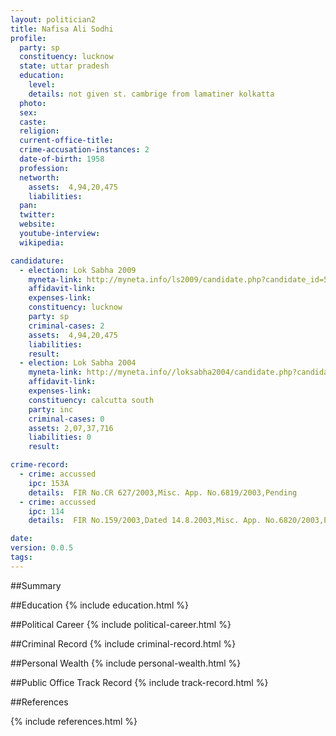 ```yaml
---
layout: politician2
title: Nafisa Ali Sodhi
profile: 
  party: sp
  constituency: lucknow
  state: uttar pradesh
  education: 
    level: 
    details: not given st. cambrige from lamatiner kolkatta
  photo: 
  sex: 
  caste: 
  religion: 
  current-office-title: 
  crime-accusation-instances: 2
  date-of-birth: 1958
  profession: 
  networth: 
    assets:  4,94,20,475
    liabilities: 
  pan: 
  twitter: 
  website: 
  youtube-interview: 
  wikipedia: 

candidature: 
  - election: Lok Sabha 2009
    myneta-link: http://myneta.info/ls2009/candidate.php?candidate_id=5571
    affidavit-link: 
    expenses-link: 
    constituency: lucknow 
    party: sp
    criminal-cases: 2
    assets:  4,94,20,475
    liabilities: 
    result:  
  - election: Lok Sabha 2004
    myneta-link: http://myneta.info//loksabha2004/candidate.php?candidate_id=5195
    affidavit-link: 
    expenses-link: 
    constituency: calcutta south 
    party: inc
    criminal-cases: 0
    assets: 2,07,37,716
    liabilities: 0
    result:  

crime-record: 
  - crime: accussed
    ipc: 153A
    details:  FIR No.CR 627/2003,Misc. App. No.6819/2003,Pending  
  - crime: accussed
    ipc: 114
    details:  FIR No.159/2003,Dated 14.8.2003,Misc. App. No.6820/2003,Pending  

date: 
version: 0.0.5
tags: 
---
```

##Summary


##Education
{% include education.html %}


##Political Career
{% include political-career.html %}


##Criminal Record
{% include criminal-record.html %}


##Personal Wealth
{% include personal-wealth.html %}


##Public Office Track Record
{% include track-record.html %}


##References


{% include references.html %}